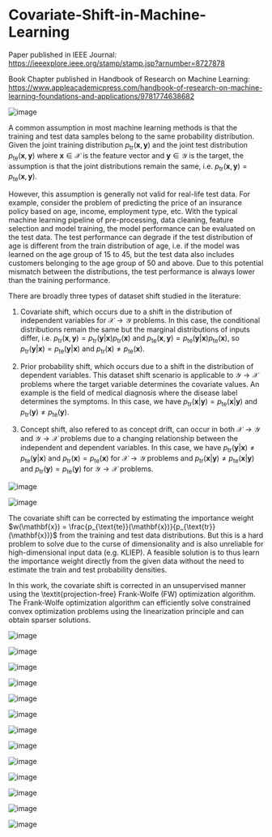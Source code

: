 # Covariate-Shift-in-Machine-Learning

Paper published in IEEE Journal:
https://ieeexplore.ieee.org/stamp/stamp.jsp?arnumber=8727878

Book Chapter published in Handbook of Research on Machine Learning:
https://www.appleacademicpress.com/handbook-of-research-on-machine-learning-foundations-and-applications/9781774638682
 
![image](https://user-images.githubusercontent.com/17112412/208481417-f7a4def6-a93d-4c2a-a25f-86506bec425b.png)

A common assumption in most machine learning methods is that the training and test data samples belong to the same probability distribution. Given the joint training distribution $p_{\text{tr}}(\mathbf{x},\mathbf{y})$ and the joint test distribution $p_{\text{te}}(\mathbf{x},\mathbf{y})$ where $\mathbf{x} \in \mathcal{X}$ is the feature vector and $\mathbf{y} \in \mathcal{Y}$ is the target, the assumption is that the joint distributions remain the same, i.e. $p_{\text{tr}}(\mathbf{x},\mathbf{y}) = p_{\text{te}}(\mathbf{x},\mathbf{y})$.

However, this assumption is generally not valid for real-life test data. For example, consider the problem of predicting the price of an insurance policy based on age, income, employment type, etc. With the typical machine learning pipeline of pre-processing, data cleaning, feature selection and model training, the model performance can be evaluated on the test data. The test performance can degrade if the test distribution of age is different from the train distribution of age, i.e. if the model was learned on the age group of 15 to 45, but the test data also includes customers belonging to the age group of 50 and above. Due to this potential mismatch between the distributions, the test performance is always lower than the training performance.

There are broadly three types of dataset shift studied in the literature:

1. Covariate shift, which occurs due to a shift in the distribution of independent variables for $\mathcal{X} \to \mathcal{Y}$ problems. In this case, the conditional distributions remain the same but the marginal distributions of inputs differ, i.e. $p_{\text{tr}}(\mathbf{x},\mathbf{y}) = p_{\text{tr}}(\mathbf{y}|\mathbf{x})p_{\text{tr}}(\mathbf{x})$ and $p_{\text{te}}(\mathbf{x},\mathbf{y}) = p_{\text{te}}(\mathbf{y}|\mathbf{x})p_{\text{te}}(\mathbf{x})$, so $p_{\text{tr}}(\mathbf{y}|\mathbf{x}) = p_{\text{te}}(\mathbf{y}|\mathbf{x})$ and $p_{\text{tr}}(\mathbf{x}) \neq p_{\text{te}}(\mathbf{x})$.
 
2. Prior probability shift, which occurs due to a shift in the distribution of dependent variables. This dataset shift scenario is applicable to $\mathcal{Y} \to \mathcal{X}$ problems where the target variable determines the covariate values. An example is the field of medical diagnosis where the disease label determines the symptoms. In this case, we have $p_{\text{tr}}(\mathbf{x}|\mathbf{y}) = p_{\text{te}}(\mathbf{x}|\mathbf{y})$ and $p_{\text{tr}}(\mathbf{y}) \neq p_{\text{te}}(\mathbf{y})$.

3. Concept shift, also refered to as concept drift, can occur in both $\mathcal{X} \to \mathcal{Y}$ and $\mathcal{Y} \to \mathcal{X}$ problems due to a changing relationship between the independent and dependent variables. In this case, we have $p_{\text{tr}}(\mathbf{y}|\mathbf{x}) \neq p_{\text{te}}(\mathbf{y}|\mathbf{x})$ and $p_{\text{tr}}(\mathbf{x}) = p_{\text{te}}(\mathbf{x})$ for $\mathcal{X} \to \mathcal{Y}$ problems and $p_{\text{tr}}(\mathbf{x}|\mathbf{y}) \neq p_{\text{te}}(\mathbf{x}|\mathbf{y})$ and $p_{\text{tr}}(\mathbf{y}) = p_{\text{te}}(\mathbf{y})$ for $\mathcal{Y} \to \mathcal{X}$ problems.

![image](https://user-images.githubusercontent.com/17112412/208481066-ed384d6d-1aae-4af4-b969-1a4b8fbe58e9.png)

![image](https://user-images.githubusercontent.com/17112412/208481332-22af39c3-41cb-41e4-9439-b0d316c269b9.png)

The covariate shift can be corrected by estimating the importance weight $w(\mathbf{x}) = \frac{p_{\text{te}}(\mathbf{x})}{p_{\text{tr}}(\mathbf{x})}$ from the training and test data distributions. But this is a hard problem to solve due to the curse of dimensionality and is also unreliable for high-dimensional input data (e.g. KLIEP). A feasible solution is to thus learn the importance weight directly from the given data without the need to estimate the train and test probability densities.

In this work, the covariate shift is corrected in an unsupervised manner using the \textit{projection-free} Frank-Wolfe (FW) optimization algorithm. The Frank-Wolfe optimization algorithm can efficiently solve constrained convex optimization problems using the linearization principle and can obtain sparser solutions.

![image](https://user-images.githubusercontent.com/17112412/208481737-78a8da05-082b-45a1-a7b4-da05b537ac4a.png)

![image](https://user-images.githubusercontent.com/17112412/208481800-73405ebe-9bb1-43a0-a9de-ecfd27d6e468.png)

![image](https://user-images.githubusercontent.com/17112412/208481629-196de020-c017-4b5f-8adb-8a82b8ccb9d2.png)

![image](https://user-images.githubusercontent.com/17112412/208481874-6826e28e-94fe-4170-a98c-680a4f6496b6.png)

![image](https://user-images.githubusercontent.com/17112412/208481918-0ce99110-2601-4932-98d3-5dfeb610cac2.png)

![image](https://user-images.githubusercontent.com/17112412/208481959-82b66dd5-11ad-42cf-9346-be9decabb582.png)

![image](https://user-images.githubusercontent.com/17112412/208482000-e45f02d7-7b89-4f26-b959-6711d4c640a3.png)

![image](https://user-images.githubusercontent.com/17112412/208482052-a1adafb8-1f05-4100-800d-fe1b4faf96b6.png)

![image](https://user-images.githubusercontent.com/17112412/208482112-21f206d3-8014-4347-87a6-f32d8832b0a6.png)

![image](https://user-images.githubusercontent.com/17112412/208482163-d164814e-a67e-4a03-98b5-c61f81adb163.png)

![image](https://user-images.githubusercontent.com/17112412/208482210-0e3b1240-2881-4dae-bd2f-ddaa285adccf.png)

![image](https://user-images.githubusercontent.com/17112412/208482244-12ed41e7-6728-48a4-a473-749e669626ea.png)

![image](https://user-images.githubusercontent.com/17112412/208482300-eb788325-6fd0-4d2a-8cd0-65e40a517560.png)


